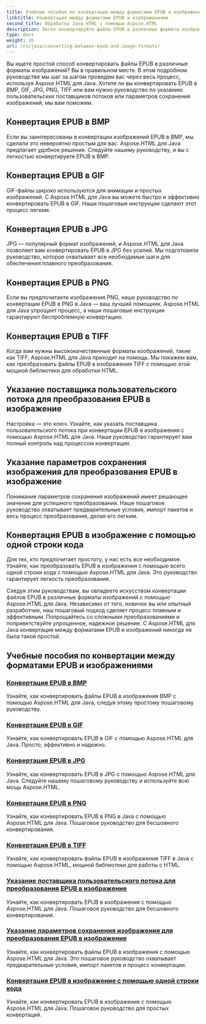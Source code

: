 ```yaml
---
title: Учебные пособия по конвертации между форматами EPUB и изображениями
linktitle: Конвертация между форматами EPUB и изображениями
second_title: Обработка Java HTML с помощью Aspose.HTML
description: Легко конвертируйте файлы EPUB в различные форматы изображений с помощью Aspose.HTML для Java. Пошаговое руководство для бесшовных конвертаций.
type: docs
weight: 26
url: /ru/java/converting-between-epub-and-image-formats/
---
```


Вы ищете простой способ конвертировать файлы EPUB в различные форматы изображений? Вы в правильном месте. В этом подробном руководстве мы шаг за шагом проведем вас через весь процесс, используя Aspose.HTML для Java. Хотите ли вы конвертировать EPUB в BMP, GIF, JPG, PNG, TIFF или вам нужно руководство по указанию пользовательских поставщиков потоков или параметров сохранения изображений, мы вам поможем.

## Конвертация EPUB в BMP
Если вы заинтересованы в конвертации изображений EPUB в BMP, мы сделали это невероятно простым для вас. Aspose.HTML для Java предлагает удобное решение. Следуйте нашему руководству, и вы с легкостью конвертируете EPUB в BMP. 

## Конвертация EPUB в GIF
GIF-файлы широко используются для анимации и простых изображений. С Aspose.HTML для Java вы можете быстро и эффективно конвертировать EPUB в GIF. Наши пошаговые инструкции сделают этот процесс легким.

## Конвертация EPUB в JPG
JPG — популярный формат изображений, и Aspose.HTML для Java позволяет вам конвертировать EPUB в JPG без усилий. Мы подготовили руководство, которое охватывает все необходимые шаги для обеспечения плавного преобразования.

## Конвертация EPUB в PNG
Если вы предпочитаете изображения PNG, наше руководство по конвертации EPUB в PNG в Java — ваш лучший помощник. Aspose.HTML для Java упрощает процесс, а наши пошаговые инструкции гарантируют беспроблемную конвертацию.

## Конвертация EPUB в TIFF
Когда вам нужны высококачественные форматы изображений, такие как TIFF, Aspose.HTML для Java приходит на помощь. Мы покажем вам, как преобразовать файлы EPUB в изображения TIFF с помощью этой мощной библиотеки для обработки HTML.

## Указание поставщика пользовательского потока для преобразования EPUB в изображение
Настройка — это ключ. Узнайте, как указать поставщика пользовательского потока при конвертации EPUB в изображения с помощью Aspose.HTML для Java. Наше руководство гарантирует вам полный контроль над процессом конвертации.

## Указание параметров сохранения изображения для преобразования EPUB в изображение
Понимание параметров сохранения изображений имеет решающее значение для успешного преобразования. Наше пошаговое руководство охватывает предварительные условия, импорт пакетов и весь процесс преобразования, делая его легким.

## Конвертация EPUB в изображение с помощью одной строки кода
Для тех, кто предпочитает простоту, у нас есть все необходимое. Узнайте, как преобразовать EPUB в изображения с помощью всего одной строки кода с помощью Aspose.HTML для Java. Это руководство гарантирует легкость преобразования.

Следуя этим руководствам, вы овладеете искусством конвертации файлов EPUB в различные форматы изображений с помощью Aspose.HTML для Java. Независимо от того, новичок вы или опытный разработчик, наш пошаговый подход сделает процесс плавным и эффективным. Попрощайтесь со сложными преобразованиями и поприветствуйте упрощенное, надежное решение. С Aspose.HTML для Java конвертация между форматами EPUB и изображений никогда не была такой простой.
## Учебные пособия по конвертации между форматами EPUB и изображениями
### [Конвертация EPUB в BMP](./convert-epub-to-bmp/)
Узнайте, как конвертировать файлы EPUB в изображения BMP с помощью Aspose.HTML для Java, следуя этому простому пошаговому руководству.
### [Конвертация EPUB в GIF](./convert-epub-to-gif/)
Узнайте, как конвертировать EPUB в GIF с помощью Aspose.HTML для Java. Просто, эффективно и надежно.
### [Конвертация EPUB в JPG](./convert-epub-to-jpg/)
Узнайте, как конвертировать EPUB в JPG с помощью Aspose.HTML для Java. Следуйте нашему пошаговому руководству и используйте всю мощь Aspose.HTML.
### [Конвертация EPUB в PNG](./convert-epub-to-png/)
Узнайте, как конвертировать EPUB в PNG в Java с помощью Aspose.HTML для Java. Пошаговое руководство для бесшовного конвертирования.
### [Конвертация EPUB в TIFF](./convert-epub-to-tiff/)
Узнайте, как конвертировать файлы EPUB в изображения TIFF в Java с помощью Aspose.HTML, мощной библиотеки для работы с HTML.
### [Указание поставщика пользовательского потока для преобразования EPUB в изображение](./convert-epub-to-image-specify-custom-stream-provider/)
Узнайте, как конвертировать EPUB в изображения с помощью Aspose.HTML для Java. Пошаговое руководство для бесшовного конвертирования.
### [Указание параметров сохранения изображения для преобразования EPUB в изображение](./convert-epub-to-image-specify-image-save-options/)
Узнайте, как конвертировать файлы EPUB в изображения с помощью Aspose.HTML для Java. Это пошаговое руководство охватывает предварительные условия, импорт пакетов и процесс конвертации.
### [Конвертация EPUB в изображение с помощью одной строки кода](./convert-epub-to-image-single-line/)
Узнайте, как конвертировать EPUB в изображения с помощью Aspose.HTML для Java. Пошаговое руководство для простых конвертаций.